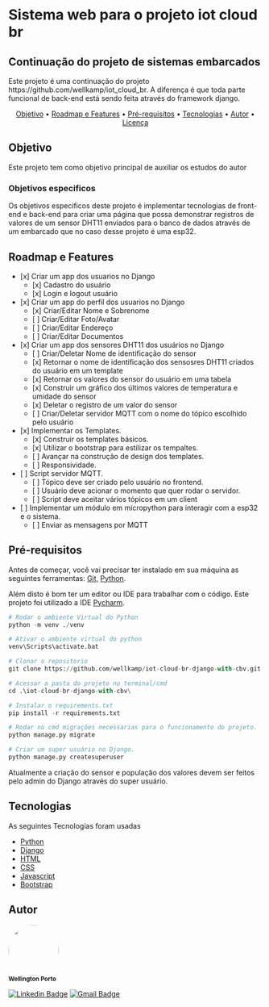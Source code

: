 <h1> Sistema web para o projeto iot cloud br </h1> 
<h2> Continuação do projeto de sistemas embarcados </h2>
<p>Este projeto é uma continuação do projeto https://github.com/wellkamp/iot_cloud_br. 
A diferença é que toda parte funcional de back-end está sendo feita através do framework django.</p>

<p align="center">
 <a href="#objetivo">Objetivo</a> •
 <a href="#roadmap">Roadmap e Features</a> • 
 <a href="#tecnologias">Pré-requisitos</a> • 
 <a href="#contribuicao">Tecnologias</a> • 
 <a href="#licenc-a">Autor</a> • 
 <a href="#autor">Licença</a>
</p>

<h2>Objetivo</h2>
<p>Este projeto tem como objetivo principal de auxiliar os estudos do autor</p>
<h3>Objetivos especificos</h3>
<p>Os objetivos especificos deste projeto é implementar tecnologias de front-end e back-end para criar 
uma página que possa demonstrar registros de valores de um sensor DHT11 enviados para o banco de dados
através de um embarcado que no caso desse projeto é uma esp32.</p>

<h2>Roadmap e Features</h2>
<ul>
<li>[x] Criar um app dos usuarios no Django
<ul>
<li>[x] Cadastro do usuário</li>
<li>[x] Login e logout usuário</li>
</ul>
</li>

<li>[x] Criar um app do perfil dos usuarios no Django
<ul>
<li>[x] Criar/Editar Nome e Sobrenome</li>
<li>[ ] Criar/Editar Foto/Avatar</li>
<li>[ ] Criar/Editar Endereço</li>
<li>[ ] Criar/Editar Documentos</li>
</ul>
</li>

<li>[x] Criar um app dos sensores DHT11 dos usuários no Django
<ul>
<li>[ ] Criar/Deletar Nome de identificação do sensor</li>
<li>[x] Retornar o nome de identificação dos sensosres DHT11 criados do usuário em um template</li>
<li>[x] Retornar os valores do sensor do usuário em uma tabela</li>
<li>[x] Construir um gráfico dos últimos valores de temperatura e umidade do sensor</li>
<li>[x] Deletar o registro de um valor do sensor</li>
<li>[ ] Criar/Deletar servidor MQTT com o nome do tópico escolhido pelo usuário</li>
</ul>
</li>

<li>[x] Implementar os Templates.
<ul>
<li>[x] Construir os templates básicos.</li>
<li>[x] Utilizar o bootstrap para estilizar os tempaltes.</li>
<li>[ ] Avançar na construção de design dos templates.</li>
<li>[ ] Responsividade.</li>
</ul>

<li>[ ] Script servidor MQTT.
<ul>
<li>[ ] Tópico deve ser criado pelo usuário no frontend.</li>
<li>[ ] Usuário deve acionar o momento que quer rodar o servidor.</li>
<li>[ ] Script deve aceitar vários tópicos em um client</li>
</ul>
</li>

<li>[ ] Implementar um módulo em micropython para interagir com a esp32 e o sistema.
<ul>
<li>[ ] Enviar as mensagens por MQTT</li>
</ul>
</li>
</ul>

<h2>Pré-requisitos</h2>
<p> Antes de começar, você vai precisar ter instalado em sua máquina as seguintes ferramentas:
<a href="www.github.com">Git,</a> <a href="https://www.python.org/">Python</a>.
</p>

<p>Além disto é bom ter um editor ou IDE para trabalhar com o código. Este projeto foi utilizado a IDE 
<a href="https://www.jetbrains.com/pt-br/pycharm/">Pycharm</a>.</p>

~~~python
# Rodar o ambiente Virtual do Python
python -m venv ./venv

# Ativar o ambiente virtual do python
venv\Scripts\activate.bat

# Clonar o repositorio
git clone https://github.com/wellkamp/iot-cloud-br-django-with-cbv.git

# Acessar a pasta do projeto no terminal/cmd
cd .\iot-cloud-br-django-with-cbv\

# Instalar o requirements.txt
pip install -r requirements.txt

# Rodar no cmd migrações necessarias para o funcionamento do projeto.
python manage.py migrate

# Criar um super usuário no Django.
python manage.py createsuperuser
~~~

<p>Atualmente a criação do sensor e população dos valores devem ser feitos pelo
admin do Django através do super usuário.</p>

<h2>Tecnologias</h2>
<p>As seguintes Tecnologias foram usadas</p>
<ul>
<li><a href="https://www.python.org/">Python</a></li>
<li><a href="https://www.djangoproject.com/">Django</a></li>
<li><a href="https://pt.wikipedia.org/wiki/HTML">HTML</a></li>
<li><a href="https://pt.wikipedia.org/wiki/Cascading_Style_Sheets">CSS</a></li>
<li><a href="https://pt.wikipedia.org/wiki/JavaScript">Javascript</a></li>
<li><a href="https://getbootstrap.com/">Bootstrap</a></li>
</ul>

<h2>Autor</h2>
<p>
 <img style="border-radius: 50%;" src="https://github.com/wellkamp.png " width="100px;" alt=""/>
 <br />
 <sub><b>Wellington Porto</b></sub></p>

[![Linkedin Badge](https://img.shields.io/badge/-Wellington-blue?style=flat-square&logo=Linkedin&logoColor=white&link=https://www.linkedin.com/in/wellington-weikamp-porto-8a00b295/)](https://www.linkedin.com/in/wellington-weikamp-porto-8a00b295/) 
[![Gmail Badge](https://img.shields.io/badge/-wellkamp@gmail.com-c14438?style=flat-square&logo=Gmail&logoColor=white&link=mailto:wellkamp@gmail.com)](mailto:wellkamp@gmail.com)
